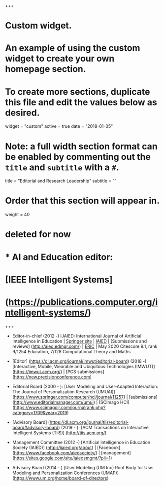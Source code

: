 +++
# Custom widget.
# An example of using the custom widget to create your own homepage section.
# To create more sections, duplicate this file and edit the values below as desired.
widget = "custom"
active = true
date = "2018-01-05"

# Note: a full width section format can be enabled by commenting out the `title` and `subtitle` with a `#`.
title = "Editorial and Research Leadership"
subtitle = ""

# Order that this section will appear in.
weight = 40

# deleted for now
# * AI and Education editor:
# [IEEE Intelligent Systems]
# (https://publications.computer.org/intelligent-systems/)

+++

* Editor-in-chief (2012 -)
IJAIED: International Journal of Artificial Intelligence in Education | 
[Springer site](https://www.springer.com/journal/40593) |
[IAIED](http://ijaied.org/journal/) | 
[Submissions and reviews] (http://aied.edmgr.com/) | 
[ERIC](http://eric.ed.gov/?q=International+Journal+of+Artificial+Intelligence+in+Education) |
May 2020 Citescore 9.1, rank 9/1254 Education, 7/128 Computational Theory and Maths

* [Editor] 
(https://dl.acm.org/journal/imwut/editorial-board)
(2018 -)
[Interactive, Mobile, Wearable and Ubiquitous Technologies (IMWUT)]
(https://imwut.acm.org/) |
[PCS submissions]
(https://new.precisionconference.com)

* Editorial Board (2000 - ):
[User Modeling and User-Adapted Interaction: The Journal of Personalization Research (UMUAI)]
(https://www.springer.com/computer/hci/journal/11257) |
[submissions]
(http://www.editorialmanager.com/umui)
|
[SCImago HCI]
(https://www.scimagojr.com/journalrank.php?category=1709&year=2019)

* [Advisory Board] 
(https://dl.acm.org/journal/tiis/editorial-board#advisory-board)
(2019 - ):
[ACM Transactions on Interactive Intelligent Systems (TiiS)]
(http://tiis.acm.org/)



* Management Committee (2012 -)
[Artificial Intelligence in Education Society (IAIED)]
(http://ijaied.org/about) |
[Facebook] (https://www.facebook.com/aiedsociety/) |
[management] (https://sites.google.com/site/iaiedsmgmt/?pli=1)


* Advisory Board (2014 - )
[User Modeling (UM Inc) Roof Body for User Modeling and Personalization Conferences (UMAP)]
(https://www.um.org/home/board-of-directors)


